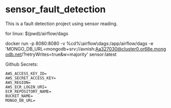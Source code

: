# sensor_fault_detection
This is a fault detection project using sensor reading.


for linux:
$(pwd)/airflow/dags

docker run -p 8080:8080 -v %cd%\airflow\dags:/app/airflow/dags -e 'MONGO_DB_URL=mongodb+srv://avnish:Aa327030@cluster0.or68e.mongodb.net/?retryWrites=true&w=majority' sensor:latest 



Github Secrets:
```
AWS_ACCESS_KEY_ID=
AWS_SECRET_ACCESS_KEY=
AWS_REGION=
AWS_ECR_LOGIN_URI=
ECR_REPOSITORY_NAME=
BUCKET_NAME=
MONGO_DB_URL=
```